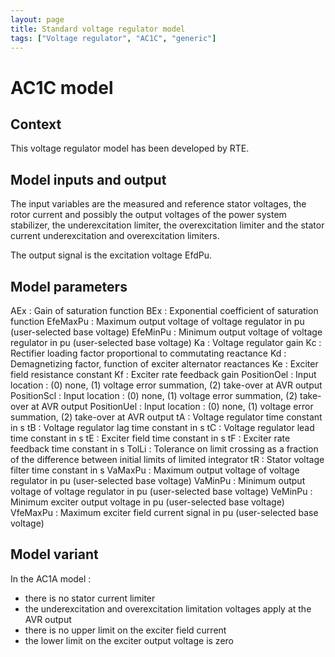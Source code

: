 ```yaml
---
layout: page
title: Standard voltage regulator model
tags: ["Voltage regulator", "AC1C", "generic"]
---
```

# AC1C model

## Context

This voltage regulator model has been developed by RTE.

## Model inputs and output

The input variables are the measured and reference stator voltages, the rotor current and possibly the output voltages of the power system stabilizer, the underexcitation limiter, the overexcitation limiter and the stator current underexcitation and overexcitation limiters.

The output signal is the excitation voltage EfdPu.

## Model parameters

AEx : Gain of saturation function
BEx : Exponential coefficient of saturation function
EfeMaxPu : Maximum output voltage of voltage regulator in pu (user-selected base voltage)
EfeMinPu : Minimum output voltage of voltage regulator in pu (user-selected base voltage)
Ka : Voltage regulator gain
Kc : Rectifier loading factor proportional to commutating reactance
Kd : Demagnetizing factor, function of exciter alternator reactances
Ke : Exciter field resistance constant
Kf : Exciter rate feedback gain
PositionOel : Input location : (0) none, (1) voltage error summation, (2) take-over at AVR output
PositionScl : Input location : (0) none, (1) voltage error summation, (2) take-over at AVR output
PositionUel : Input location : (0) none, (1) voltage error summation, (2) take-over at AVR output
tA : Voltage regulator time constant in s
tB : Voltage regulator lag time constant in s
tC : Voltage regulator lead time constant in s
tE : Exciter field time constant in s
tF : Exciter rate feedback time constant in s
TolLi : Tolerance on limit crossing as a fraction of the difference between initial limits of limited integrator
tR : Stator voltage filter time constant in s
VaMaxPu : Maximum output voltage of voltage regulator in pu (user-selected base voltage)
VaMinPu : Minimum output voltage of voltage regulator in pu (user-selected base voltage)
VeMinPu : Minimum exciter output voltage in pu (user-selected base voltage)
VfeMaxPu : Maximum exciter field current signal in pu (user-selected base voltage)

## Model variant

In the AC1A model :
- there is no stator current limiter
- the underexcitation and overexcitation limitation voltages apply at the AVR output
- there is no upper limit on the exciter field current
- the lower limit on the exciter output voltage is zero
